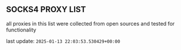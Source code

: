 ## SOCKS4 PROXY LIST

all proxies in this list were collected from open sources and tested for functionality

last update: `2025-01-13 22:03:53.530429+00:00`